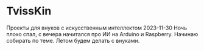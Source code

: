 # TvissKin
Проекты для внуков с искусственным интеллектом 
2023-11-30 Ночь плохо спал, с вечера начитался про ИИ на Arduino и Raspberry. Начинаю собирать по теме. Летом будем делать с внуками.
